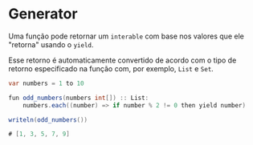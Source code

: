 # Generator

Uma função pode retornar um `interable` com base nos valores que ele "retorna" usando o `yield`.&#x20;

Esse retorno é automaticamente convertido de acordo com o tipo de retorno especificado na função com, por exemplo, `List` e `Set`.

```csharp
var numbers = 1 to 10

fun odd_numbers(numbers int[]) :: List:
    numbers.each((number) => if number % 2 != 0 then yield number)

writeln(odd_numbers())

# [1, 3, 5, 7, 9]
```

